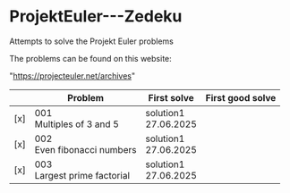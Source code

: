 # ProjektEuler---Zedeku

Attempts to solve the Projekt Euler problems

The problems can be found on this website:

"https://projecteuler.net/archives"

|     | Problem                        | First solve             | First good solve |
| --- | ------------------------------ | ----------------------- | ---------------- |
| [x] | 001<br>Multiples of 3 and 5    | solution1<br>27.06.2025 |                  |
| [x] | 002<br>Even fibonacci numbers  | solution1<br>27.06.2025 |                  |
| [x] | 003<br>Largest prime factorial | solution1<br>27.06.2025 |                  |
